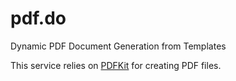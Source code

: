 # pdf.do
Dynamic PDF Document Generation from Templates

This service relies on [PDFKit](https://github.com/foliojs/pdfkit) for creating PDF files.
